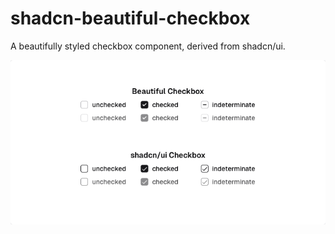 # shadcn-beautiful-checkbox

A beautifully styled checkbox component, derived from shadcn/ui.

![hero](public/og.png)
